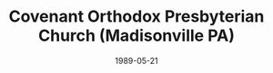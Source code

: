 ---
date: &id001 1989-05-21
end_date: null
location:
  address: null
  city: Madisonville
  state: PA
minister:
- end: 1984-01-01
  name: H. Leverne Rosenberger
  start: 1978-01-01
  type: Organizing Pastor
- end: 1989-05-21
  name: Tim Young
  start: 1985-01-01
  type: Organizing Pastor
- end: 1990-01-01
  name: Tim Young
  start: 1989-05-21
  type: Pastor
- end: 1992-01-01
  name: H. Jeffrey Lawson
  start: 1991-01-01
  type: Pastor
ministers:
- H. Leverne Rosenberger
- Tim Young
- Tim Young
- H. Jeffrey Lawson
name: Covenant Orthodox Presbyterian Church
names:
- end: 1984-01-01
  name: New Life OP Chapel
  start: 1978-01-01
- end: 1994-05-07
  name: Covenant Orthodox Presbyterian Church
  start: 1984-01-01
origination_date: *id001
raw_data: "PA Madisonville\n\nCovenant Orthodox Presbyterian Church  (May 21, 1989\u2013\
  May 7, 1994)\n(organized as New Life OP Chapel, Scranton, later Sterling, PA)\n\
  Org. Pastors: H. Leverne Rosenberger, 1978\u201384\nTim Young, 1985\u201389\nPastors:\
  \ Tim Young, 1989\u201390\nH. Jeffrey Lawson, 1991\u201392"
received_from: null
states:
- PA
status:
  active: false
  end_date: 1994-05-07
  reason: null
  received_from: null
  withdrawal_to: null
title: Covenant Orthodox Presbyterian Church (Madisonville PA)
year_established:
- 1989

---